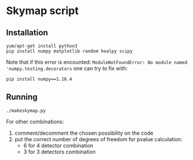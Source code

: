 # Skymap script 

## Installation 

```
yum/apt-get install python3
pip install numpy matplotlib random healpy scipy
```
Note that if this error is encounted: `ModuleNotFoundError: No module named 'numpy.testing.decorators` one can try to fix with:
```
pip install numpy==1.16.4
```

## Running

```
./makeskymap.py
```

For other combinations: 

1. comment/decomment the chosen possibility on the code
2. put the correct number of degrees of freedom for pvalue calculation:
    -  6 for 4 detector combination
    - 3 for 3 detectors combination
